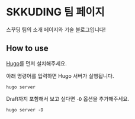 # SKKUDING 팀 페이지

스꾸딩 팀의 소개 페이지와 기술 블로그입니다!

## How to use

[Hugo](https://gohugo.io/installation/)를 먼저 설치해주세요.

아래 명령어를 입력하면 Hugo 서버가 실행됩니다.

```
hugo server
```

Draft까지 포함해서 보고 싶다면 `-D` 옵션을 추가해주세요.

```
hugo server -D
```
